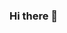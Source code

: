 ### Hi there 👋

<!--
**offangel/offangel** is a ✨ _special_ ✨ repository because its `README.md` (this file) appears on your GitHub profile.

Here are some ideas to get you started:

<img src="https://raw.githubusercontent.com/MicaelliMedeiros/micaellimedeiros/master/image/computer-illustration.png" min-width="400px" max-width="400px" width="400px" align="right" alt="Computer">

[![Angel stats](https://github-readme-stats.vercel.app/api?username=offangel&layout=compact&theme=tokyonight&hide_title=true&show_icons=true&count_private=true)](https://github.com/offangel/)
